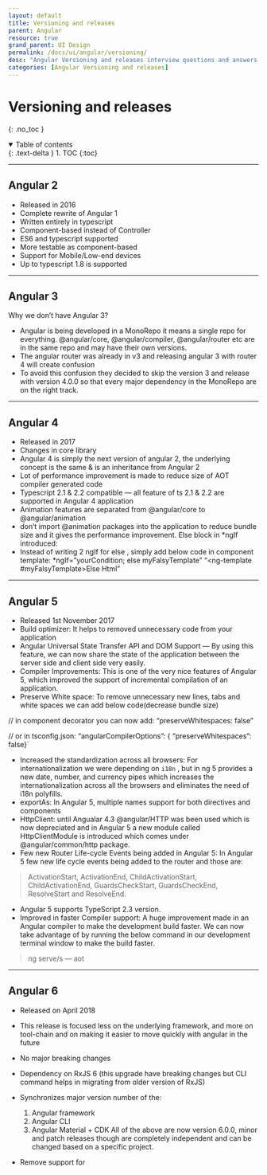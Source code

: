 ```yaml
---
layout: default
title: Versioning and releases
parent: Angular
resource: true
grand_parent: UI Design
permalink: /docs/ui/angular/versioning/
desc: "Angular Versioning and releases interview questions and answers."
categories: [Angular Versioning and releases]
---
```


# Versioning and releases
{: .no_toc }

<details open markdown="block">
  <summary>
    Table of contents
  </summary>
  {: .text-delta }
1. TOC
{:toc}
</details>

---

##  Angular 2

- Released in 2016
- Complete rewrite of Angular 1
- Written entirely in typescript
- Component-based instead of Controller
- ES6 and typescript supported
- More testable as component-based
- Support for Mobile/Low-end devices
- Up to typescript 1.8 is supported

---

##  Angular 3

Why we don’t have Angular 3?

- Angular is being developed in a MonoRepo it means a single repo for everything. @angular/core, @angular/compiler, @angular/router etc are in the same repo and may have their own versions.
- The angular router was already in v3 and releasing angular 3 with router 4 will create confusion
- To avoid this confusion they decided to skip the version 3 and release with version 4.0.0 so that every major dependency in the MonoRepo are on the right track.

---

##  Angular 4

- Released in 2017
- Changes in core library
- Angular 4 is simply the next version of angular 2, the underlying concept is the same & is an inheritance from Angular 2
- Lot of performance improvement is made to reduce size of AOT compiler generated code
- Typescript 2.1 & 2.2 compatible — all feature of ts 2.1 & 2.2 are supported in Angular 4 application
- Animation features are separated from @angular/core to @angular/animation
- don’t import @animation packages into the application to reduce bundle size and it gives the performance improvement.
    Else block in *ngIf introduced:
- Instead of writing 2 ngIf for else , simply add below code in component template:
   *ngIf=”yourCondition; else myFalsyTemplate”
   “<ng-template #myFalsyTemplate>Else Html</ng-template>”

---

##  Angular 5
- Released 1st November 2017
- Build optimizer: It helps to removed unnecessary code from your application
- Angular Universal State Transfer API and DOM Support — By using this feature, we can now share the state of the application between the server side and client side very easily.
- Compiler Improvements: This is one of the very nice features of Angular 5, which improved the support of incremental compilation of an application.
- Preserve White space: To remove unnecessary new lines, tabs and white spaces we can add below code(decrease bundle size)

// in component decorator you can now add:
“preserveWhitespaces: false”

// or in tsconfig.json:
“angularCompilerOptions”: { “preserveWhitespaces”: false}`

- Increased the standardization across all browsers: For internationalization we were depending on `i18n` , but in ng 5 provides a new date, number, and currency pipes which increases the internationalization across all the browsers and eliminates the need of i18n polyfills.
- exportAs: In Angular 5, multiple names support for both directives and components
- HttpClient: until Angualar 4.3 @angular/HTTP was been used which is now depreciated and in Angular 5 a new module called HttpClientModule is introduced which comes under @angular/common/http package.
- Few new Router Life-cycle Events being added in Angular 5: In Angular 5 few new life cycle events being added to the router and those are:
> ActivationStart, ActivationEnd, ChildActivationStart, ChildActivationEnd, GuardsCheckStart, GuardsCheckEnd, ResolveStart and ResolveEnd.
- Angular 5 supports TypeScript 2.3 version.
- Improved in faster Compiler support:
A huge improvement made in an Angular compiler to make the development build faster. We can now take advantage of by running the below command in our development terminal window to make the build faster.
 > ng serve/s — aot

---

##  Angular 6
- Released on April 2018
- This release is focused less on the underlying framework, and more on tool-chain and on making it easier to move quickly with angular in the future
- No major breaking changes
- Dependency on RxJS 6 (this upgrade have breaking changes but CLI command helps in migrating from older version of RxJS)

- Synchronizes major version number of the:
   1. Angular framework
   2. Angular CLI
   3. Angular Material + CDK
All of the above are now version 6.0.0, minor and patch releases though are completely independent and can be changed based on a specific project.
- Remove support for <template> tag and “<ng-template>” should be used.
- Registering provider: To register new service/provider, we import Service into module and then inject in provider array. e.g:

// app.module.ts
import {MyService} from './my-service';
...
providers: [...MyService]
...
But after this upgrade you will be able to add providedIn property in injectable decorator. e.g:
// MyService.ts
@Injectable({ providedIn: 'root'})
export class MyService{}

- The way ngModelChange event works:

Let’s understand this with output produced by older and this version:
// Angular 5:
<input [(ngModel)]=’name’ (ngModelChange)=’onChange($event)’ />
onChange(value){ console.log(value); } // Would log updated value

<input #modelDir=’ngModel’ [(ngModel)]=’name’ (ngModelChange)=’onChange(modelDir)’ />
onChange(ngModel: NgModel){ console.log(ngModel.value); } // Would log old value, not updated
// Angular 6:
onChange(ngModel: NgModel){ console.log(ngModel.value); } // Would log updated value

- **CLI Changes**: Two new commands have been introduced
 1. ng update <package>
* Analyse package.json and recommend updates to your application
* 3rd parties can provide update scripts using schematics
* automatically update code for breaking changes
* staying update and low maintenance
  — ng add
* add new capablities to your applicaiton
* e.g ng add @angular/material : behind the scene it add bit of necessary code and changes project where needed to add it the thing we just told it to add.
* Now adding things like angular material, progressive web app, service workers & angular elements to your existing ng application will be easy.
  2. CLI + Material starter templates: Let angular create code snippet for your basic components. e.g:
  — Material Sidenav
* ng generate @angular/material:material-nav — name=my-nav
  Generate a starter template including a toolbar with app name and then the side navigation & it's also responsive
  — Dashboard
* ng generate @angular/material:material-dashboard — name=my-dashboard
  Generates Dynamic list of cards
  — Datatable
* ng generate @angular/material:material-table — name=my-table
  Generates Data Table with sorting, filtering & pagination
  
- It uses angular.json instead of .angular-cli.json
  Support for multiple projects: Now in angular.json we can add multiple projects
  initial release of Angular Elements which gives us ability to use our angular components in other environments like a Vue.js application. Its potential is truly amazing but unfortunately this release only works for angular application, we need to wait for next release to wrap out angular component into custom element and use it with framework like Vue.js

---

##  Angular 7
- Released on October 2018
- This is a major release and expanding to the entire platform including-
  — Core framework,
  — Angular Material,
  — CLI
- CLI Prompts: The CLI will now prompt users as when running common commands likeng new or ng add @angular/material with the intend of getting aid for building a new project using SCSS.
- Added a new interface — UrlSegment[] to CanLoad interface
- Added a new interface — DoBootstrap interface
- Angular 7 added a new compiler — Compatibility Compiler (ngcc)
- Introduce a new Pipe called — KeyValuePipe
- Angular 7 now supporting to TypeScript 2.9.
- Added a new elements features — enable Shadow DOM v1 and slots
- Added a new router features — warn if navigation triggered outside Angular zone
- Added a new mapping for ngfactory and ngsummary files to their module names in AOT summary resolver.
- Added a new “original” placeholder value on extracted XMB
- Added a new ability to recover from malformed URLs
- Added a new compiler support dot (.) in import statements and also avoid a crash in ngc-wrapped
- Update compiler to flatten nested template fns

---

##  Angular 8

- Releasing March/April 2019
- Being smaller, faster and easier to use and it will be making Angular developers life easier.
- Added Support for TypeScript 3.2
- Added a Navigation Type Available during Navigation in the Router
- Added pathParamsOrQueryParamsChange mode for runGuardsAndResolvers in the Router
- Allow passing state to routerLink Directives in the Router
- Allow passing state to NavigationExtras in the Router
- Restore the whole object when navigating back to a page managed by Angular Router
- Added support for SASS
- Resolve generated Sass/Less files to .css inputs
- Added Predicate function mode for runGuardsAndResolvers:-
- This option means guards and resolvers will ignore changes when a provided predicate function returns `false`. This supports use cases where an application needs to ignore some param updates but not others. For example, changing a sort param in the URL might need to be ignored, whereas changing the `project` param might require a re-run of guards and resolvers.
- Added functionality to mark a control and its descendant controls as touched: — add markAllAsTouched () to AbstractControl
- Added an ng-new command that builds the project with Bazel
- Use image based cache for windows BuildKite
- Export NumberValueAccessor & RangeValueAccessor directives
- Use shared DomElementSchemaRegistry instance for improve performance of platform-server(@angular/platform-server):-
- Right now the ServerRendererFactory2 creates a new instance of the DomElementSchemaRegistry for each and every request, which is quite costly (for the Tour of Heroes SSR example this takes around **15%** of the overall execution time)
- Now the Performance Improvements on the core, more consistent about “typeof checks”: -
- When testing whether `value` is an object, use the ideal sequence of strictly not equal to `null` followed by `typeof value === ‘object’` consistently. Specifically, there’s no point in using double equal with `null` since `undefined` is ruled out by the `typeof` check. Also avoid the unnecessary ToBoolean check on `value.ngOnDestroy` in `hasOnDestroy()`, since the `typeof value.ngOnDestroy === ‘function’` will only let closures pass and all closures are truish (with the notable exception of `document.all`, but that shouldn’t be relevant for the `ngOnDestroy` hook)
- In the Compiler-CLI, expose ngtsc as a TscPlugin
- Restore whole object when navigating back to a page managed by Angular Router:-
- This feature adds a few capabilities. First, when a `popstate` event fires the value of `history.state` will be read and passed into `NavigationStart`. In the past, only the `navigationId` would be passed here.
- Additionally, `NavigationExtras` has a new public API called `state` which is any object that will be stored as a value in `history.state` on navigation. For example, the object `{foo: ‘bar’}` will be written to `history.state` here: -`router.navigateByUrl(‘/simple’, {state: {foo: ‘bar’}});`


---

##  Angular 11

- Angular 11 supports Typescript 4.0 and has dropped the support for TypeScript 3.9.
- The roadmap has been updated allowing the developers to provide early feedback for the final release.
- Angular 11 has fixed the typing for date and number pipe.
- The value for an undefined input in the async pipe will not return null anymore.
- IE 9, 10, and IE mobile browser support is removed.
- CollectionChangeRecord is deprecated and replaced by IterableChangeRecord.
- The Angular Universal in Angular 11 vs Angular 12 needs to have the baseUrl parameter for using useAbsoluteUrl baseUrl for overriding the port.
- Angular 11 has enabled all the strict checks generating the angular application.
- The extra package.json will no longer be created to avoid confusion in the performance of Angular 11.
- Angular CLI generator for resolvers will go as ng g r/resolve <name>


---

## Angular Version 12 vs 11

- The HMR in Angular 11 vs Angular 12 is enabled while initiating an application with ng serve.
- The automatic lining of Fonts.
- Improved logging and reporting better CLI readability.
- minified UMDs are not generating in Ng_package anymore.
- fine-tuned control is added in routerLinkActiveOptions.
- The strict mode of Angular 12 vs Angular 11 has now been enabled by default in the CLI.
- legacy i18n message-ids are no longer generated through linked libraries.
- Migration from opt-in service to default Ivy-based Language Service.
- Improved component tests harness in Angular 12 has now been added.
- Improved Ng build command as a default to a production build.
- Http improvements for requests and interceptors, HttpParams and HttpStatusCode.
- Updated the roadmap for developers to keep them updated about the priorities of the Angular team.


  
---

##  For more information
1. [Difference Among Angular 8, 7, 6, 5, 4, 3, 2 — Breakdown, New Features, and Changes](https://medium.com/@lifenshades/difference-among-angular-8-7-6-5-4-3-2-breakdown-new-features-and-changes-811fb5f8e6f0)
2. [Comparison Between Angular 11 Vs Angular 12 Vs Angular 13](https://www.angularminds.com/blog/article/comparison-between-angular-11-vs-angular-12.html)